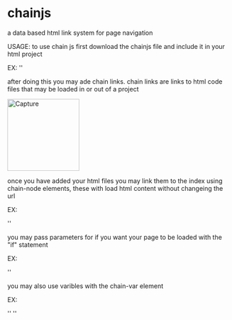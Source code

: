 # chainjs
a data based html link system for page navigation

USAGE:
to use chain js first download the chainjs file and include it in your html project

  EX:
  '<script src="chain.js"></script>'

after doing this you may ade chain links. chain links are links to html code files that may be loaded in or out of a project

<img width="162" alt="Capture" src="https://user-images.githubusercontent.com/76224503/144658268-460e6d4b-08fc-439e-87a9-c19c6aa2e35a.PNG">

once you have added your html files you may link them to the index using chain-node elements, these with load html content without changeing the url

  EX:
  
  '<chain-node link="test.html"></chain-link>'
  
you may pass parameters for if you want your page to be loaded with the "if" statement

  EX:
  
  '<chain-noode if="0 === 0" link="test.html"></chain-link>'
   
you may also use varibles with the chain-var element

  EX:
  
  '<chain-var id="var_id" val=0></chain-var>'
  '<chain-node var="var_id" varif=0 link="test.html"></chain-link>'
